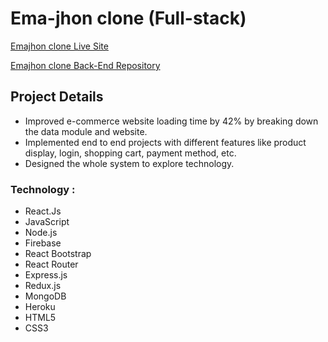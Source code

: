 # Ema-jhon clone (Full-stack)

[Emajhon clone Live Site](https://emajhon-clone.netlify.app/ 'Creative Agency')

[Emajhon clone Back-End Repository](https://github.com/Rasel5267/Emajohn-server 'Back-End')

## Project Details

- Improved e-commerce website loading time by 42% by breaking down the data module and website.
- Implemented end to end projects with different features like product display, login, shopping cart, payment method, etc.
- Designed the whole system to explore technology.


### Technology :

- React.Js
- JavaScript
- Node.js
- Firebase
- React Bootstrap
- React Router
- Express.js
- Redux.js
- MongoDB
- Heroku
- HTML5
- CSS3
